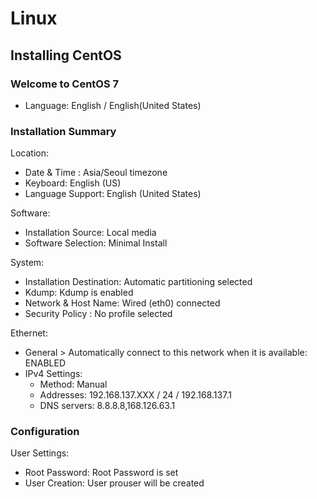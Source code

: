 # Linux

## Installing CentOS

### Welcome to CentOS 7

- Language: English / English(United States)

### Installation Summary

Location:

- Date & Time : Asia/Seoul timezone
- Keyboard: English (US)
- Language Support: English (United States)

Software:

- Installation Source: Local media
- Software Selection: Minimal Install

System:

- Installation Destination: Automatic partitioning selected
- Kdump: Kdump is enabled
- Network & Host Name: Wired (eth0) connected
- Security Policy : No profile selected

Ethernet:

- General > Automatically connect to this network when it is available: ENABLED
- IPv4 Settings:
  - Method: Manual
  - Addresses: 192.168.137.XXX / 24 / 192.168.137.1
  - DNS servers: 8.8.8.8,168.126.63.1

### Configuration

User Settings:

- Root Password: Root Password is set
- User Creation: User prouser will be created
